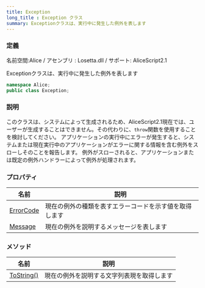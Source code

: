 ```yaml
---
title: Exception
long_title : Exception クラス
summary: Exceptionクラスは、実行中に発生した例外を表します
---
```

### 定義
名前空間:Alice / アセンブリ : Losetta.dll / サポート: AliceScript2.1

Exceptionクラスは、実行中に発生した例外を表します

```cs title="AliceScript"
namespace Alice;
public class Exception;
```

### 説明
このクラスは、システムによって生成されるため、AliceScript2.1現在では、ユーザーが生成することはできません。その代わりに、`throw`関数を使用することを検討してください。
アプリケーションの実行中にエラーが発生すると、システムまたは現在実行中のアプリケーションがエラーに関する情報を含む例外をスローしそのことを報告します。
例外がスローされると、アプリケーションまたは既定の例外ハンドラーによって例外が処理されます。

### プロパティ
|名前|説明|
|---|---|
|[ErrorCode](./errorcode.md)|現在の例外の種類を表すエラーコードを示す値を取得します|
|[Message](./message.md)|現在の例外を説明するメッセージを表します|

### メソッド
|名前|説明|
|---|---|
|[ToString()](./tostring.md)|現在の例外を説明する文字列表現を取得します|